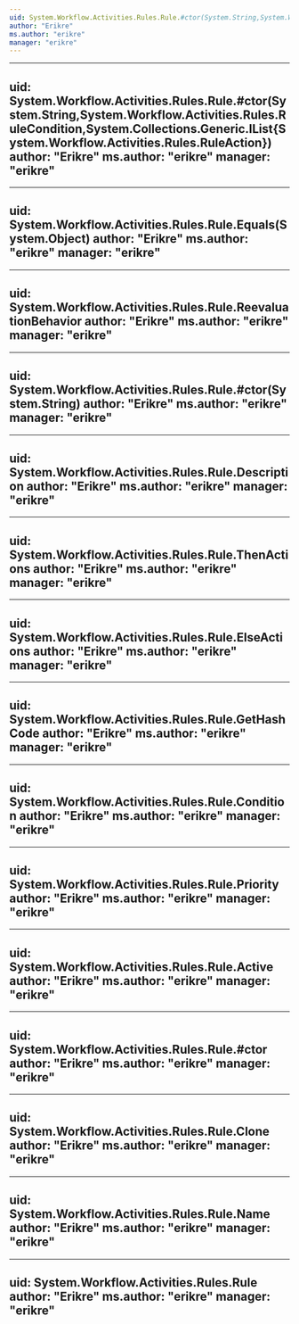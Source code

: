 ```yaml
---
uid: System.Workflow.Activities.Rules.Rule.#ctor(System.String,System.Workflow.Activities.Rules.RuleCondition,System.Collections.Generic.IList{System.Workflow.Activities.Rules.RuleAction},System.Collections.Generic.IList{System.Workflow.Activities.Rules.RuleAction})
author: "Erikre"
ms.author: "erikre"
manager: "erikre"
---
```


---
uid: System.Workflow.Activities.Rules.Rule.#ctor(System.String,System.Workflow.Activities.Rules.RuleCondition,System.Collections.Generic.IList{System.Workflow.Activities.Rules.RuleAction})
author: "Erikre"
ms.author: "erikre"
manager: "erikre"
---

---
uid: System.Workflow.Activities.Rules.Rule.Equals(System.Object)
author: "Erikre"
ms.author: "erikre"
manager: "erikre"
---

---
uid: System.Workflow.Activities.Rules.Rule.ReevaluationBehavior
author: "Erikre"
ms.author: "erikre"
manager: "erikre"
---

---
uid: System.Workflow.Activities.Rules.Rule.#ctor(System.String)
author: "Erikre"
ms.author: "erikre"
manager: "erikre"
---

---
uid: System.Workflow.Activities.Rules.Rule.Description
author: "Erikre"
ms.author: "erikre"
manager: "erikre"
---

---
uid: System.Workflow.Activities.Rules.Rule.ThenActions
author: "Erikre"
ms.author: "erikre"
manager: "erikre"
---

---
uid: System.Workflow.Activities.Rules.Rule.ElseActions
author: "Erikre"
ms.author: "erikre"
manager: "erikre"
---

---
uid: System.Workflow.Activities.Rules.Rule.GetHashCode
author: "Erikre"
ms.author: "erikre"
manager: "erikre"
---

---
uid: System.Workflow.Activities.Rules.Rule.Condition
author: "Erikre"
ms.author: "erikre"
manager: "erikre"
---

---
uid: System.Workflow.Activities.Rules.Rule.Priority
author: "Erikre"
ms.author: "erikre"
manager: "erikre"
---

---
uid: System.Workflow.Activities.Rules.Rule.Active
author: "Erikre"
ms.author: "erikre"
manager: "erikre"
---

---
uid: System.Workflow.Activities.Rules.Rule.#ctor
author: "Erikre"
ms.author: "erikre"
manager: "erikre"
---

---
uid: System.Workflow.Activities.Rules.Rule.Clone
author: "Erikre"
ms.author: "erikre"
manager: "erikre"
---

---
uid: System.Workflow.Activities.Rules.Rule.Name
author: "Erikre"
ms.author: "erikre"
manager: "erikre"
---

---
uid: System.Workflow.Activities.Rules.Rule
author: "Erikre"
ms.author: "erikre"
manager: "erikre"
---
